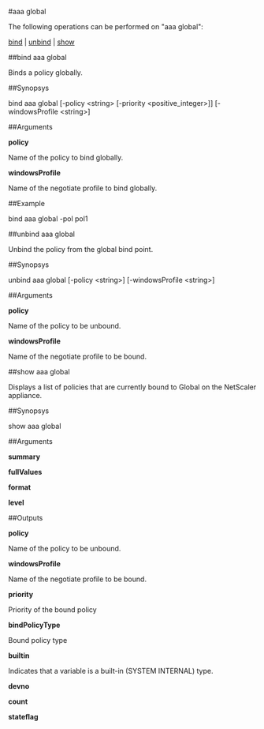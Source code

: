 #aaa global

The following operations can be performed on "aaa global":


[bind](#bind-aaa-global) | [unbind](#unbind-aaa-global) | [show](#show-aaa-global)

##bind aaa global

Binds a policy globally.


##Synopsys

bind aaa global [-policy &lt;string> [-priority &lt;positive_integer>]] [-windowsProfile &lt;string>]


##Arguments

<b>policy</b>
Name of the policy to bind globally.

<b>windowsProfile</b>
Name of the negotiate profile to bind globally.



##Example

bind aaa global -pol pol1

##unbind aaa global

Unbind the policy from the global bind point.


##Synopsys

unbind aaa global [-policy &lt;string>] [-windowsProfile &lt;string>]


##Arguments

<b>policy</b>
Name of the policy to be unbound.

<b>windowsProfile</b>
Name of the negotiate profile to be bound.



##show aaa global

Displays a list of policies that are currently bound to Global on the NetScaler appliance.


##Synopsys

show aaa global


##Arguments

<b>summary</b>

<b>fullValues</b>

<b>format</b>

<b>level</b>



##Outputs

<b>policy</b>
Name of the policy to be unbound.

<b>windowsProfile</b>
Name of the negotiate profile to be bound.

<b>priority</b>
Priority of the bound policy

<b>bindPolicyType</b>
Bound policy type

<b>builtin</b>
Indicates that a variable is a built-in (SYSTEM INTERNAL) type.

<b>devno</b>

<b>count</b>

<b>stateflag</b>



